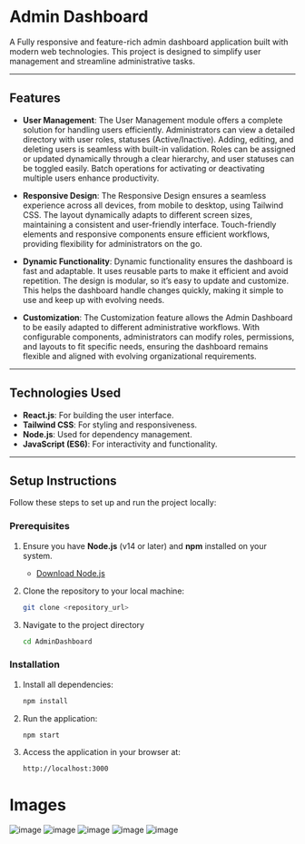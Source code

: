 # Admin Dashboard

A Fully responsive and feature-rich admin dashboard application built with modern web technologies. This project is designed to simplify user management and streamline administrative tasks.

---

## Features

- **User Management**: The User Management module offers a complete solution for handling users efficiently. Administrators can view a detailed directory with user roles, statuses (Active/Inactive). Adding, editing, and deleting users is seamless with built-in validation. Roles can be assigned or updated dynamically through a clear hierarchy, and user statuses can be toggled easily. Batch operations for activating or deactivating multiple users enhance productivity.

- **Responsive Design**: The Responsive Design ensures a seamless experience across all devices, from mobile to desktop, using Tailwind CSS. The layout dynamically adapts to different screen sizes, maintaining a consistent and user-friendly interface. Touch-friendly elements and responsive components ensure efficient workflows, providing flexibility for administrators on the go.

- **Dynamic Functionality**: Dynamic functionality ensures the dashboard is fast and adaptable. It uses reusable parts to make it efficient and avoid repetition. The design is modular, so it’s easy to update and customize. This helps the dashboard handle changes quickly, making it simple to use and keep up with evolving needs.
  
- **Customization**: The Customization feature allows the Admin Dashboard to be easily adapted to different administrative workflows. With configurable components, administrators can modify roles, permissions, and layouts to fit specific needs, ensuring the dashboard remains flexible and aligned with evolving organizational requirements.

---

## Technologies Used

- **React.js**: For building the user interface.
- **Tailwind CSS**: For styling and responsiveness.
- **Node.js**: Used for dependency management.
- **JavaScript (ES6)**: For interactivity and functionality.

---

## Setup Instructions

Follow these steps to set up and run the project locally:

### Prerequisites

1. Ensure you have **Node.js** (v14 or later) and **npm** installed on your system.  
   - [Download Node.js](https://nodejs.org)

2. Clone the repository to your local machine:
   ```bash
   git clone <repository_url>

3. Navigate to the project directory
   ```bash
   cd AdminDashboard

### Installation

1. Install all dependencies:  
    ```bash
    npm install

2. Run the application:
   ```bash
   npm start

3. Access the application in your browser at:
   ```arduino
   http://localhost:3000

# Images
![image](https://github.com/user-attachments/assets/9e0b25bb-cb1a-4438-abe8-61476cfb5ff7)
![image](https://github.com/user-attachments/assets/4500e8dc-01e1-4f68-9241-d72c6cc736b2)
![image](https://github.com/user-attachments/assets/56f13555-3426-4e18-a388-8416b9f925bd)
![image](https://github.com/user-attachments/assets/0c3ff352-8cd9-425a-b8e2-f0eb6ee69589)
![image](https://github.com/user-attachments/assets/3a1f600a-0f7d-4131-8fcf-0db04a5d0ecf)

